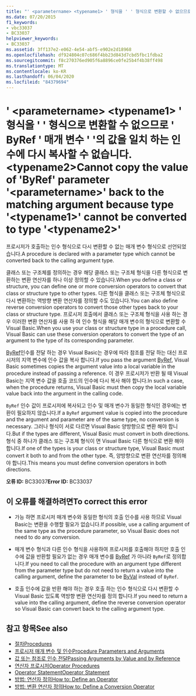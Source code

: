 ```yaml
---
title: "' <parametername> <typename1> ' 형식을 ' ' 형식으로 변환할 수 없으므로 ' ByRef ' 매개 변수 ' '의 값을 일치 하는 인수에 다시 복사할 수 없습니다. <typename2>"
ms.date: 07/20/2015
f1_keywords:
- vbc33037
- BC33037
helpviewer_keywords:
- BC33037
ms.assetid: 3ff137e2-e062-4e54-abf5-e902e2d18968
ms.openlocfilehash: df924804c07c686f4bb23d843d7cbd5fbc1fdba2
ms.sourcegitcommit: f8c270376ed905f6a8896ce0fe25b4f4b38ff498
ms.translationtype: MT
ms.contentlocale: ko-KR
ms.lasthandoff: 06/04/2020
ms.locfileid: "84379694"
---
```

# <a name="cannot-copy-the-value-of-byref-parameter-parametername-back-to-the-matching-argument-because-type-typename1-cannot-be-converted-to-type-typename2"></a><span data-ttu-id="8f431-102">' \<parametername> \<typename1> ' 형식을 ' ' 형식으로 변환할 수 없으므로 ' ByRef ' 매개 변수 ' '의 값을 일치 하는 인수에 다시 복사할 수 없습니다. \<typename2></span><span class="sxs-lookup"><span data-stu-id="8f431-102">Cannot copy the value of 'ByRef' parameter '\<parametername>' back to the matching argument because type '\<typename1>' cannot be converted to type '\<typename2>'</span></span>
<span data-ttu-id="8f431-103">프로시저가 호출하는 인수 형식으로 다시 변환할 수 없는 매개 변수 형식으로 선언되었습니다.</span><span class="sxs-lookup"><span data-stu-id="8f431-103">A procedure is declared with a parameter type which cannot be converted back to the calling argument type.</span></span>  
  
 <span data-ttu-id="8f431-104">클래스 또는 구조체를 정의하는 경우 해당 클래스 또는 구조체 형식을 다른 형식으로 변환하는 변환 연산자를 하나 이상 정의할 수 있습니다.</span><span class="sxs-lookup"><span data-stu-id="8f431-104">When you define a class or structure, you can define one or more conversion operators to convert that class or structure type to other types.</span></span> <span data-ttu-id="8f431-105">다른 형식을 클래스 또는 구조체 형식으로 다시 변환하는 역방향 변환 연산자를 정의할 수도 있습니다.</span><span class="sxs-lookup"><span data-stu-id="8f431-105">You can also define reverse conversion operators to convert those other types back to your class or structure type.</span></span> <span data-ttu-id="8f431-106">프로시저 호출에서 클래스 또는 구조체 형식을 사용 하는 경우 이러한 변환 연산자를 사용 하 여 인수 형식을 해당 매개 변수의 형식으로 변환할 수 Visual Basic.</span><span class="sxs-lookup"><span data-stu-id="8f431-106">When you use your class or structure type in a procedure call, Visual Basic can use these conversion operators to convert the type of an argument to the type of its corresponding parameter.</span></span>  
  
 <span data-ttu-id="8f431-107">[ByRef](../language-reference/modifiers/byref.md)인수를 전달 하는 경우 Visual Basic는 경우에 따라 참조를 전달 하는 대신 프로시저의 지역 변수에 인수 값을 복사 합니다.</span><span class="sxs-lookup"><span data-stu-id="8f431-107">If you pass the argument [ByRef](../language-reference/modifiers/byref.md), Visual Basic sometimes copies the argument value into a local variable in the procedure instead of passing a reference.</span></span> <span data-ttu-id="8f431-108">이 경우 프로시저가 반환 될 때 Visual Basic는 지역 변수 값을 호출 코드의 인수에 다시 복사 해야 합니다.</span><span class="sxs-lookup"><span data-stu-id="8f431-108">In such a case, when the procedure returns, Visual Basic must then copy the local variable value back into the argument in the calling code.</span></span>  
  
 <span data-ttu-id="8f431-109">`ByRef` 인수 값이 프로시저에 복사되고 인수 및 매개 변수가 동일한 형식인 경우에는 변환이 필요하지 않습니다.</span><span class="sxs-lookup"><span data-stu-id="8f431-109">If a `ByRef` argument value is copied into the procedure and the argument and parameter are of the same type, no conversion is necessary.</span></span> <span data-ttu-id="8f431-110">그러나 형식이 서로 다르면 Visual Basic 양방향으로 변환 해야 합니다.</span><span class="sxs-lookup"><span data-stu-id="8f431-110">But if the types are different, Visual Basic must convert in both directions.</span></span> <span data-ttu-id="8f431-111">형식 중 하나가 클래스 또는 구조체 형식이 면 Visual Basic 다른 형식으로 변환 해야 합니다.</span><span class="sxs-lookup"><span data-stu-id="8f431-111">If one of the types is your class or structure type, Visual Basic must convert it both to and from the other type.</span></span> <span data-ttu-id="8f431-112">즉, 양방향으로 변환 연산자를 정의해야 합니다.</span><span class="sxs-lookup"><span data-stu-id="8f431-112">This means you must define conversion operators in both directions.</span></span>  
  
 <span data-ttu-id="8f431-113">**오류 ID:** BC33037</span><span class="sxs-lookup"><span data-stu-id="8f431-113">**Error ID:** BC33037</span></span>  
  
## <a name="to-correct-this-error"></a><span data-ttu-id="8f431-114">이 오류를 해결하려면</span><span class="sxs-lookup"><span data-stu-id="8f431-114">To correct this error</span></span>  
  
- <span data-ttu-id="8f431-115">가능 하면 프로시저 매개 변수와 동일한 형식의 호출 인수를 사용 하므로 Visual Basic는 변환을 수행할 필요가 없습니다.</span><span class="sxs-lookup"><span data-stu-id="8f431-115">If possible, use a calling argument of the same type as the procedure parameter, so Visual Basic does not need to do any conversion.</span></span>  
  
- <span data-ttu-id="8f431-116">매개 변수 형식과 다른 인수 형식을 사용하여 프로시저를 호출해야 하지만 호출 인수에 값을 반환할 필요가 없는 경우 매개 변수를 [ByRef](../language-reference/modifiers/byval.md) 가 아니라 `ByRef`로 정의합니다.</span><span class="sxs-lookup"><span data-stu-id="8f431-116">If you need to call the procedure with an argument type different from the parameter type but do not need to return a value into the calling argument, define the parameter to be [ByVal](../language-reference/modifiers/byval.md) instead of `ByRef`.</span></span>  
  
- <span data-ttu-id="8f431-117">호출 인수에 값을 반환 해야 하는 경우 호출 하는 인수 형식으로 다시 변환할 수 Visual Basic 있도록 역방향 변환 연산자를 정의 합니다.</span><span class="sxs-lookup"><span data-stu-id="8f431-117">If you need to return a value into the calling argument, define the reverse conversion operator so Visual Basic can convert back to the calling argument type.</span></span>  
  
## <a name="see-also"></a><span data-ttu-id="8f431-118">참고 항목</span><span class="sxs-lookup"><span data-stu-id="8f431-118">See also</span></span>

- [<span data-ttu-id="8f431-119">절차</span><span class="sxs-lookup"><span data-stu-id="8f431-119">Procedures</span></span>](../programming-guide/language-features/procedures/index.md)
- [<span data-ttu-id="8f431-120">프로시저 매개 변수 및 인수</span><span class="sxs-lookup"><span data-stu-id="8f431-120">Procedure Parameters and Arguments</span></span>](../programming-guide/language-features/procedures/procedure-parameters-and-arguments.md)
- [<span data-ttu-id="8f431-121">값 또는 참조로 인수 전달</span><span class="sxs-lookup"><span data-stu-id="8f431-121">Passing Arguments by Value and by Reference</span></span>](../programming-guide/language-features/procedures/passing-arguments-by-value-and-by-reference.md)
- [<span data-ttu-id="8f431-122">연산자 프로시저</span><span class="sxs-lookup"><span data-stu-id="8f431-122">Operator Procedures</span></span>](../programming-guide/language-features/procedures/operator-procedures.md)
- [<span data-ttu-id="8f431-123">Operator Statement</span><span class="sxs-lookup"><span data-stu-id="8f431-123">Operator Statement</span></span>](../language-reference/statements/operator-statement.md)
- [<span data-ttu-id="8f431-124">방법: 연산자 정의</span><span class="sxs-lookup"><span data-stu-id="8f431-124">How to: Define an Operator</span></span>](../programming-guide/language-features/procedures/how-to-define-an-operator.md)
- [<span data-ttu-id="8f431-125">방법: 변환 연산자 정의</span><span class="sxs-lookup"><span data-stu-id="8f431-125">How to: Define a Conversion Operator</span></span>](../programming-guide/language-features/procedures/how-to-define-a-conversion-operator.md)
